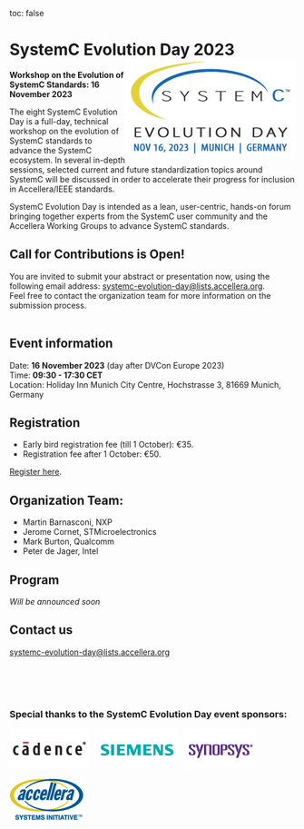toc: false

# SystemC Evolution Day 2023 <img style="float: right; width:300px;" src="/images/SCED-2023-Logo-292x500px.png">

**Workshop on the Evolution of SystemC Standards: 16 November 2023**

The eight SystemC Evolution Day is a full-day, technical workshop on the evolution of SystemC standards to advance the SystemC ecosystem. In several in-depth sessions, selected current and future standardization topics around SystemC will be discussed in order to accelerate their progress for inclusion in Accellera/IEEE standards.

SystemC Evolution Day is intended as a lean, user-centric, hands-on forum bringing together experts from the SystemC user community and the Accellera Working Groups to advance SystemC standards.

## Call for Contributions is Open!

You are invited to submit your abstract or presentation now, using the following email address:
[systemc-evolution-day@lists.accellera.org](mailto:systemc-evolution-day@lists.accellera.org).<br>
Feel free to contact the organization team for more information on the submission process.
<br><br>

## Event information

Date: **16 November 2023** (day after DVCon Europe 2023)<br>
Time: **09:30 - 17:30 CET**<br>
Location: Holiday Inn Munich City Centre, Hochstrasse 3, 81669 Munich, Germany


## Registration

* Early bird registration fee (till 1 October): €35.
* Registration fee after 1 October: €50. 

[Register here](https://dvcon-europe.org/registration/).

## Organization Team:

 * Martin Barnasconi, NXP
 * Jerome Cornet, STMicroelectronics
 * Mark Burton, Qualcomm
 * Peter de Jager, Intel

## Program

*Will be announced soon*

## Contact us

[systemc-evolution-day@lists.accellera.org](mailto:systemc-evolution-day@lists.accellera.org)
<br><br><br><br><br>
### Special thanks to the SystemC Evolution Day event sponsors:

<p><a href="http://www.cadence.com/" target="_blank" rel="noopener noreferrer"><img style="display: inline-block; padding-right: 15px;" src="/images/logo-cadence-sponsor.png" alt="Cadence" /></a><a href="http://www.mentor.com/" target="_blank" rel="noopener noreferrer"><img style="display: inline-block; padding-right: 15px;" src="/images/logo-siemens-sponsor.png" alt="Siemens EDA" /></a><a href="http://www.synopsys.com/" target="_blank" rel="noopener noreferrer"><img style="display: inline-block;" src="/images/logo-synopsys-sponsor.png" alt="Synopsys" /></a></p>
<p><a href="http://www.accellera.ogr/" target="_blank" rel="noopener noreferrer"><img style="display: inline-block;" src="/images/logo_accellera.png" alt="Accellera" /></a></p>

[1p]: https://workspace.accellera.org/document/dl/11403
<!--[2p]: https://workspace.accellera.org/document/dl/10745-->
[3p]: https://workspace.accellera.org/document/dl/11402
[4p]: https://workspace.accellera.org/document/dl/11401
[5p]: https://workspace.accellera.org/document/dl/11404
[6p]: https://workspace.accellera.org/document/dl/11400
